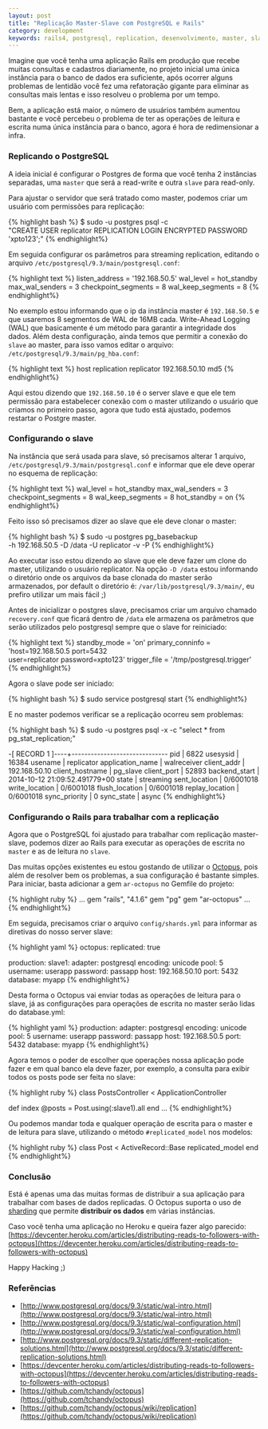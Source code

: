 ```yaml
---
layout: post
title: "Replicação Master-Slave com PostgreSQL e Rails"
category: development
keywords: rails4, postgresql, replication, desenvolvimento, master, slave, octopus
---
```


Imagine que você tenha uma aplicação Rails em produção que recebe muitas consultas
e cadastros diariamente, no projeto inicial uma única instância para o banco
de dados era suficiente, após ocorrer alguns problemas de lentidão você
fez uma refatoração gigante para eliminar as consultas mais lentas e isso
resolveu o problema por um tempo.

Bem, a aplicação está maior, o número de usuários também aumentou bastante
e você percebeu o problema de ter as operações de leitura e escrita numa
única instância para o banco, agora é hora de redimensionar a infra.

### Replicando o PostgreSQL

A ideia inicial é configurar o Postgres de forma que você tenha 2 instâncias
separadas, uma `master` que será a read-write e outra `slave` para read-only.

Para ajustar o servidor que será tratado como master, podemos criar um
usuário com permissões para replicação:

{% highlight bash %}
$ sudo -u postgres psql -c \
"CREATE USER replicator REPLICATION LOGIN ENCRYPTED PASSWORD 'xpto123';"
{% endhighlight%}

Em seguida configurar os parâmetros para streaming replication, editando
o arquivo `/etc/postgresql/9.3/main/postgresql.conf`:

{% highlight text %}
listen_address = '192.168.50.5'
wal_level = hot_standby
max_wal_senders = 3
checkpoint_segments = 8
wal_keep_segments = 8
{% endhighlight%}

No exemplo estou informando que o ip da instância master é `192.168.50.5`
e que usaremos 8 segmentos de WAL de 16MB cada. Write-Ahead Logging (WAL)
que basicamente é um método para garantir a integridade dos dados.
Além desta configuração, ainda temos que permitir a conexão do `slave` ao
master, para isso vamos editar o arquivo: `/etc/postgresql/9.3/main/pg_hba.conf`:

{% highlight text %}
host   replication   replicator  192.168.50.10   md5
{% endhighlight%}

Aqui estou dizendo que `192.168.50.10` é o server slave e que ele tem permissão
para estabelecer conexão com o master utilizando o usuário que criamos no
primeiro passo, agora que tudo está ajustado, podemos restartar o Postgre
master.

### Configurando o slave

Na instância que será usada para slave, só precisamos alterar 1 arquivo,
`/etc/postgresql/9.3/main/postgresql.conf` e informar que ele deve operar
no esquema de replicação:

{% highlight text %}
wal_level = hot_standby
max_wal_senders = 3
checkpoint_segments = 8
wal_keep_segments = 8
hot_standby = on
{% endhighlight%}

Feito isso só precisamos dizer ao slave que ele deve clonar o master:

{% highlight bash %}
$ sudo -u postgres pg_basebackup \
-h 192.168.50.5 -D /data -U replicator -v -P
{% endhighlight%}

Ao executar isso estou dizendo ao slave que ele deve fazer um clone do
master, utilizando o usuário replicator. Na opção `-D /data` estou informando
o diretório onde os arquivos da base clonada do master serão armazenados,
por default o diretório é: `/var/lib/postgresql/9.3/main/`, eu prefiro utilizar
um mais fácil ;)

Antes de inicializar o postgres slave, precisamos criar um arquivo chamado
`recovery.conf` que ficará dentro de `/data` ele armazena os parâmetros que
serão utilizados pelo postgresql sempre que o slave for reiniciado:

{% highlight text %}
standby_mode = 'on'
primary_conninfo = 'host=192.168.50.5 port=5432 \
                   user=replicator password=xpto123'
trigger_file = '/tmp/postgresql.trigger'
{% endhighlight%}

Agora o slave pode ser iniciado:

{% highlight bash %}
$ sudo service postgresql start
{% endhighlight%}

E no master podemos verificar se a replicação ocorreu sem problemas:

{% highlight bash %}
$ sudo -u postgres psql -x -c "select * from pg_stat_replication;"

-[ RECORD 1 ]----+------------------------------
pid              | 6822
usesysid         | 16384
usename          | replicator
application_name | walreceiver
client_addr      | 192.168.50.10
client_hostname  | pg_slave
client_port      | 52893
backend_start    | 2014-10-12 21:09:52.491779+00
state            | streaming
sent_location    | 0/6001018
write_location   | 0/6001018
flush_location   | 0/6001018
replay_location  | 0/6001018
sync_priority    | 0
sync_state       | async
{% endhighlight%}

### Configurando o Rails para trabalhar com a replicação

Agora que o PostgreSQL foi ajustado para trabalhar com  replicação
master-slave, podemos dizer ao Rails para executar as operações de escrita
no `master` e as de leitura no `slave`.

Das muitas opções existentes eu estou gostando de utilizar o [Octopus](https://github.com/tchandy/octopus),
pois além de resolver bem os problemas, a sua configuração é bastante simples.
Para iniciar, basta adicionar a gem `ar-octopus` no Gemfile do projeto:

{% highlight ruby %}
...
gem "rails", "4.1.6"
gem "pg"
gem "ar-octopus"
...
{% endhighlight%}

Em seguida, precisamos criar o arquivo `config/shards.yml` para informar
as diretivas do nosso server slave:

{% highlight yaml %}
octopus:
  replicated: true

  production:
    slave1:
      adapter: postgresql
      encoding: unicode
      pool: 5
      username: userapp
      password: passapp
      host: 192.168.50.10
      port: 5432
      database: myapp
{% endhighlight%}

Desta forma o Octopus vai enviar todas as operações de leitura para o slave,
já as configurações para operações de escrita no master serão lidas do database.yml:

{% highlight yaml %}
production:
  adapter: postgresql
  encoding: unicode
  pool: 5
  username: userapp
  password: passapp
  host: 192.168.50.5
  port: 5432
  database: myapp
{% endhighlight%}

Agora temos o poder de escolher que operações nossa aplicação pode fazer
e em qual banco ela deve fazer, por exemplo, a consulta para exibir todos
os posts pode ser feita no slave:

{% highlight ruby %}
class PostsController < ApplicationController

def index
  @posts = Post.using(:slave1).all
end
...
{% endhighlight%}

Ou podemos mandar toda e qualquer operação de escrita para o master e de
leitura para slave, utilizando o método `#replicated_model` nos modelos:

{% highlight ruby %}
class Post < ActiveRecord::Base
  replicated_model
end
{% endhighlight%}

### Conclusão

Está é apenas uma das muitas formas de distribuir a sua aplicação para trabalhar
com bases de dados replicadas. O Octopus suporta o uso de [sharding](http://en.wikipedia.org/wiki/Shard_(database_architecture))
que permite **distribuir os dados** em várias instâncias.

Caso você tenha uma aplicação no Heroku e queira fazer algo parecido: [https://devcenter.heroku.com/articles/distributing-reads-to-followers-with-octopus](https://devcenter.heroku.com/articles/distributing-reads-to-followers-with-octopus)

Happy Hacking ;)

### Referências

- [http://www.postgresql.org/docs/9.3/static/wal-intro.html](http://www.postgresql.org/docs/9.3/static/wal-intro.html)
- [http://www.postgresql.org/docs/9.3/static/wal-configuration.html](http://www.postgresql.org/docs/9.3/static/wal-configuration.html)
- [http://www.postgresql.org/docs/9.3/static/different-replication-solutions.html](http://www.postgresql.org/docs/9.3/static/different-replication-solutions.html)
- [https://devcenter.heroku.com/articles/distributing-reads-to-followers-with-octopus](https://devcenter.heroku.com/articles/distributing-reads-to-followers-with-octopus)
- [https://github.com/tchandy/octopus](https://github.com/tchandy/octopus)
- [https://github.com/tchandy/octopus/wiki/replication](https://github.com/tchandy/octopus/wiki/replication)
